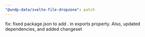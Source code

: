 ```yaml
---
"@undp-data/svelte-file-dropzone": patch
---
```


fix: fixed package.json to add . in exports property. Also, updated dependencies, and added changeset
